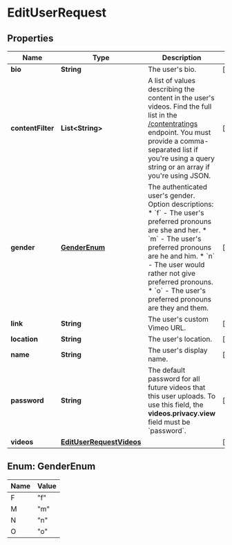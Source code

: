 

# EditUserRequest


## Properties

| Name | Type | Description | Notes |
|------------ | ------------- | ------------- | -------------|
|**bio** | **String** | The user&#39;s bio. |  [optional] |
|**contentFilter** | **List&lt;String&gt;** | A list of values describing the content in the user&#39;s videos. Find the full list in the [/contentratings](https://developer.vimeo.com/api/reference/videos#get_content_ratings) endpoint. You must provide a comma-separated list if you&#39;re using a query string or an array if you&#39;re using JSON. |  [optional] |
|**gender** | [**GenderEnum**](#GenderEnum) | The authenticated user&#39;s gender.  Option descriptions:  * &#x60;f&#x60; - The user&#39;s preferred pronouns are she and her.  * &#x60;m&#x60; - The user&#39;s preferred pronouns are he and him.  * &#x60;n&#x60; - The user would rather not give preferred pronouns.  * &#x60;o&#x60; - The user&#39;s preferred pronouns are they and them.  |  [optional] |
|**link** | **String** | The user&#39;s custom Vimeo URL. |  [optional] |
|**location** | **String** | The user&#39;s location. |  [optional] |
|**name** | **String** | The user&#39;s display name. |  [optional] |
|**password** | **String** | The default password for all future videos that this user uploads. To use this field, the **videos.privacy.view** field must be &#x60;password&#x60;. |  [optional] |
|**videos** | [**EditUserRequestVideos**](EditUserRequestVideos.md) |  |  [optional] |



## Enum: GenderEnum

| Name | Value |
|---- | -----|
| F | &quot;f&quot; |
| M | &quot;m&quot; |
| N | &quot;n&quot; |
| O | &quot;o&quot; |



